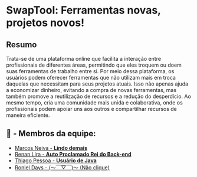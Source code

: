 # SwapTool: Ferramentas novas, projetos novos!

## Resumo

Trata-se de uma plataforma online que facilita a interação entre profissionais de diferentes áreas, 
permitindo que eles troquem ou doem suas ferramentas de trabalho entre si. Por meio dessa plataforma,
os usuários podem oferecer ferramentas que não utilizam mais em troca daquelas que necessitam para 
seus projetos atuais. Isso não apenas ajuda a economizar dinheiro, evitando a compra de novas 
ferramentas, mas também promove a reutilização de recursos e a redução do desperdício. Ao mesmo 
tempo, cria uma comunidade mais unida e colaborativa, onde os profissionais podem apoiar uns aos 
outros e compartilhar recursos de maneira eficiente.

## **:busts_in_silhouette: - Membros da equipe:**

- <a href="https://github.com/Marcos1701">Marcos Neiva - **Lindo demais**</a>
- <a href="https://github.com/RenanLira-Aluno">Renan Lira - **Auto Proclamado Rei do Back-end**</a>
- <a href="https://github.com/tpessoa10">Thiago Pessoa - **Usuário de Java**</a>
- <a href="https://youtu.be/VVraM-92Bhw?si=BRXIqlmTVq2qrfx7">Roniel Days - (～￣▽￣)～  (Não clique)</a>
